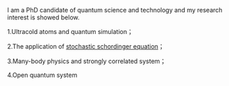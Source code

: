 I am a PhD candidate of quantum science and technology and my research interest is showed below.

1.Ultracold atoms and quantum simulation；

2.The application of [stochastic schordinger equation](stochastic_schordinger_equation.md)；

3.Many-body physics and strongly correlated system；

4.Open quantum system
